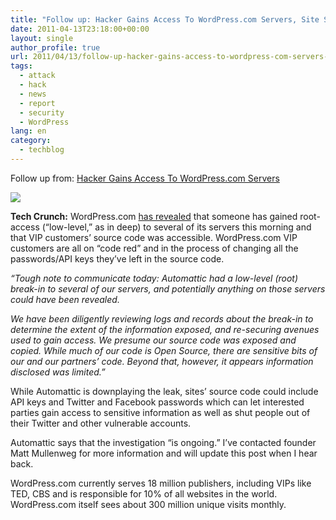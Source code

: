 ```yaml
---
title: "Follow up: Hacker Gains Access To WordPress.com Servers, Site Source Code Exposed"
date: 2011-04-13T23:18:00+00:00
layout: single
author_profile: true
url: 2011/04/13/follow-up-hacker-gains-access-to-wordpress-com-servers-site-source-code-exposed/
tags:
  - attack
  - hack
  - news
  - report
  - security
  - WordPress
lang: en
category: 
  - techblog
---
```

Follow up from: [Hacker Gains Access To WordPress.com Servers](http://boelectronic.blogspot.com/2011/04/hacker-gains-access-to-wordpresscom.html)

[![](http://1.bp.blogspot.com/-M4hHNzGu-nk/TaXbdZIuHBI/AAAAAAAAD1Y/Zu38oSLhxAg/s200/wordpress.png)](http://1.bp.blogspot.com/-M4hHNzGu-nk/TaXbdZIuHBI/AAAAAAAAD1Y/Zu38oSLhxAg/s1600/wordpress.png)

**Tech Crunch:** WordPress.com [has revealed](http://en.blog.wordpress.com/2011/04/13/security/) that someone has gained root-access (“low-level,” as in deep) to several of its servers this morning and that VIP customers’ source code was accessible. WordPress.com VIP customers are all on “code red” and in the process of changing all the passwords/API keys they’ve left in the source code.

_“Tough note to communicate today: Automattic had a low-level (root) break-in to several of our servers, and potentially anything on those servers could have been revealed._

_We have been diligently reviewing logs and records about the break-in to determine the extent of the information exposed, and re-securing avenues used to gain access. We presume our source code was exposed and copied. While much of our code is Open Source, there are sensitive bits of our and our partners’ code. Beyond that, however, it appears information disclosed was limited.”_

While Automattic is downplaying the leak, sites’ source code could include API keys and Twitter and Facebook passwords which can let interested parties gain access to sensitive information as well as shut people out of their Twitter and other vulnerable accounts.

Automattic says that the investigation “is ongoing.” I’ve contacted founder Matt Mullenweg for more information and will update this post when I hear back.

WordPress.com currently serves 18 million publishers, including VIPs like TED, CBS and is responsible for 10% of all websites in the world. WordPress.com itself sees about 300 million unique visits monthly.